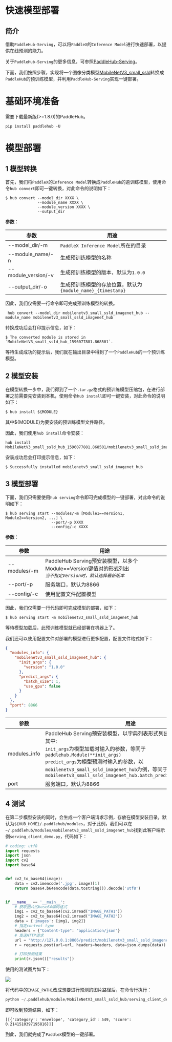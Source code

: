 # 快速模型部署
## 简介
借助`PaddleHub-Serving`，可以将`PaddleX`的`Inference Model`进行快速部署，以提供在线预测的能力。

关于`PaddleHub-Serving`的更多信息，可参照[PaddleHub-Serving](https://github.com/PaddlePaddle/PaddleHub/blob/develop/docs/tutorial/serving.md)。


下面，我们按照步骤，实现将一个图像分类模型[MobileNetV3_small_ssld](https://bj.bcebos.com/paddlex/models/mobilenetv3_small_ssld_imagenet.tar.gz)转换成`PaddleHub`的预训练模型，并利用`PaddleHub-Serving`实现一键部署。



# 基础环境准备
需要下载最新版(>=1.8.0)的PaddleHub。
```shell
pip install paddlehub -U
```
# 模型部署
## 1 模型转换
首先，我们将`PaddleX`的`Inference Model`转换成`PaddleHub`的逾训练模型，使用命令`hub convert`即可一键转换，对此命令的说明如下：

```shell
$ hub convert --model_dir XXXX \
              --module_name XXXX \
              --module_version XXXX \
              --output_dir
```
**参数**：

|参数|用途|
|-|-|
|--model_dir/-m|`PaddleX Inference Model`所在的目录|
|--module_name/-n|生成预训练模型的名称|
|--module_version/-v|生成预训练模型的版本，默认为`1.0.0`|
|--output_dir/-o|生成预训练模型的存放位置，默认为`{module_name}_{timestamp}`|

因此，我们仅需要一行命令即可完成预训练模型的转换。

```shell
 hub convert --model_dir mobilenetv3_small_ssld_imagenet_hub --module_name mobilenetv3_small_ssld_imagenet_hub
```

转换成功后会打印提示信息，如下：
```shell
$ The converted module is stored in `MobileNetV3_small_ssld_hub_1596077881.868501`.
```
等待生成成功的提示后，我们就在输出目录中得到了一个`PaddleHub`的一个预训练模型。

## 2 模型安装
在模型转换一步中，我们得到了一个`.tar.gz`格式的预训练模型压缩包，在进行部署之前需要先安装到本机，使用命令`hub install`即可一键安装，对此命令的说明如下：
```shell
$ hub install ${MODULE}
```
其中${MODULE}为要安装的预训练模型文件路径。

因此，我们使用`hub install`命令安装：
```shell
hub install MobileNetV3_small_ssld_hub_1596077881.868501/mobilenetv3_small_ssld_imagenet_hub.tar.gz
```
安装成功后会打印提示信息，如下：
```shell
$ Successfully installed mobilenetv3_small_ssld_imagenet_hub
```

## 3 模型部署
下面，我们只需要使用`hub serving`命令即可完成模型的一键部署，对此命令的说明如下：
```shell
$ hub serving start --modules/-m [Module1==Version1, Module2==Version2, ...] \
                    --port/-p XXXX
                    --config/-c XXXX
```

**参数**：

|参数|用途|
|-|-|
|--modules/-m|PaddleHub Serving预安装模型，以多个Module==Version键值对的形式列出<br>*`当不指定Version时，默认选择最新版本`*|
|--port/-p|服务端口，默认为8866|
|--config/-c|使用配置文件配置模型|

因此，我们仅需要一行代码即可完成模型的部署，如下：

```shell
$ hub serving start -m mobilenetv3_small_ssld_imagenet_hub
```
等待模型加载后，此预训练模型就已经部署在机器上了。

我们还可以使用配置文件对部署的模型进行更多配置，配置文件格式如下：
```json
{
  "modules_info": {
    "mobilenetv3_small_ssld_imagenet_hub": {
      "init_args": {
        "version": "1.0.0"
      },
      "predict_args": {
        "batch_size": 1,
        "use_gpu": false
      }
    }
  },
  "port": 8866
}

```
|参数|用途|
|-|-|
|modules_info|PaddleHub Serving预安装模型，以字典列表形式列出，key为模型名称。其中:<br>`init_args`为模型加载时输入的参数，等同于`paddlehub.Module(**init_args)`<br>`predict_args`为模型预测时输入的参数，以`mobilenetv3_small_ssld_imagenet_hub`为例，等同于`mobilenetv3_small_ssld_imagenet_hub.batch_predict(**predict_args)`
|port|服务端口，默认为8866|

## 4 测试
在第二步模型安装的同时，会生成一个客户端请求示例，存放在模型安装目录，默认为`${HUB_HOME}/.paddlehub/modules`，对于此例，我们可以在`~/.paddlehub/modules/mobilenetv3_small_ssld_imagenet_hub`找到此客户端示例`serving_client_demo.py`，代码如下：

```python
# coding: utf8
import requests
import json
import cv2
import base64


def cv2_to_base64(image):
    data = cv2.imencode('.jpg', image)[1]
    return base64.b64encode(data.tostring()).decode('utf8')


if __name__ == '__main__':
    # 获取图片的base64编码格式
    img1 = cv2_to_base64(cv2.imread("IMAGE_PATH1"))
    img2 = cv2_to_base64(cv2.imread("IMAGE_PATH2"))
    data = {'images': [img1, img2]}
    # 指定content-type
    headers = {"Content-type": "application/json"}
    # 发送HTTP请求
    url = "http://127.0.0.1:8866/predict/mobilenetv3_small_ssld_imagenet_hub"
    r = requests.post(url=url, headers=headers, data=json.dumps(data))

    # 打印预测结果
    print(r.json()["results"])
```
使用的测试图片如下：

![](../train/images/test.jpg)  

将代码中的`IMAGE_PATH1`改成想要进行预测的图片路径后，在命令行执行：
```python
python ~/.paddlehub/module/MobileNetV3_small_ssld_hub/serving_client_demo.py
```
即可收到预测结果，如下：
```shell
[[{'category': 'envelope', 'category_id': 549, 'score': 0.2141510397195816}]]
````

到此，我们就完成了`PaddleX`模型的一键部署。
